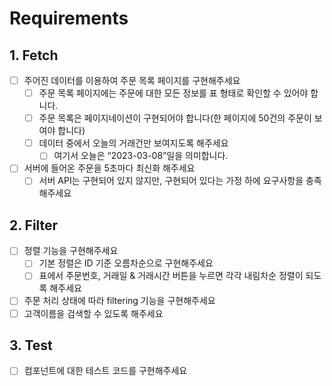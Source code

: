 # Requirements

## 1. Fetch
- [ ] 주어진 데이터를 이용하여 주문 목록 페이지를 구현해주세요
  - [ ] 주문 목록 페이지에는 주문에 대한 모든 정보를 표 형태로 확인할 수 있어야 합니다.
  - [ ] 주문 목록은 페이지네이션이 구현되어야 합니다(한 페이지에 50건의 주문이 보여야 합니다)
  - [ ] 데이터 중에서 오늘의 거래건만 보여지도록 해주세요
    - [ ] 여기서 오늘은 “2023-03-08”일을 의미합니다.
- [ ] 서버에 들어온 주문을 5초마다 최신화 해주세요
  - [ ] 서버 API는 구현되어 있지 않지만, 구현되어 있다는 가정 하에 요구사항을 충족해주세요

## 2. Filter
- [ ] 정렬 기능을 구현해주세요
  - [ ] 기본 정렬은 ID 기준 오름차순으로 구현해주세요
  - [ ] 표에서 주문번호, 거래일 & 거래시간 버튼을 누르면 각각 내림차순 정렬이 되도록 해주세요
- [ ] 주문 처리 상태에 따라 filtering 기능을 구현해주세요
- [ ] 고객이름을 검색할 수 있도록 해주세요

## 3. Test
- [ ] 컴포넌트에 대한 테스트 코드를 구현해주세요